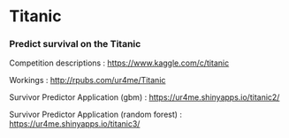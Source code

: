 # Titanic
### Predict survival on the Titanic

Competition descriptions : https://www.kaggle.com/c/titanic

Workings : http://rpubs.com/ur4me/Titanic

Survivor Predictor Application (gbm) : https://ur4me.shinyapps.io/titanic2/  

Survivor Predictor Application (random forest) : https://ur4me.shinyapps.io/titanic3/
